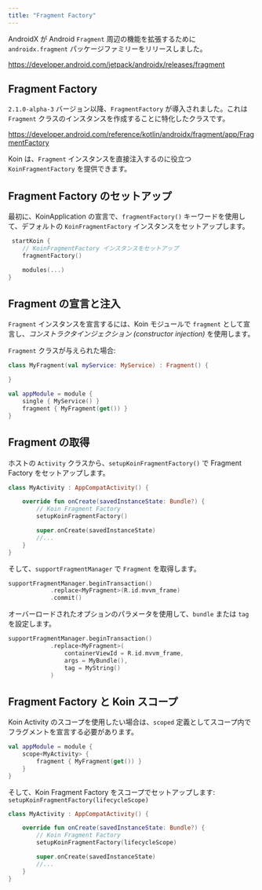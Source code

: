 ```yaml
---
title: "Fragment Factory"
---
```

AndroidX が Android `Fragment` 周辺の機能を拡張するために `androidx.fragment` パッケージファミリーをリリースしました。

https://developer.android.com/jetpack/androidx/releases/fragment

## Fragment Factory

`2.1.0-alpha-3` バージョン以降、`FragmentFactory` が導入されました。これは `Fragment` クラスのインスタンスを作成することに特化したクラスです。

https://developer.android.com/reference/kotlin/androidx/fragment/app/FragmentFactory

Koin は、`Fragment` インスタンスを直接注入するのに役立つ `KoinFragmentFactory` を提供できます。

## Fragment Factory のセットアップ

最初に、KoinApplication の宣言で、`fragmentFactory()` キーワードを使用して、デフォルトの `KoinFragmentFactory` インスタンスをセットアップします。

```kotlin
 startKoin {
    // KoinFragmentFactory インスタンスをセットアップ
    fragmentFactory()

    modules(...)
}
```

## Fragment の宣言と注入

`Fragment` インスタンスを宣言するには、Koin モジュールで `fragment` として宣言し、*コンストラクタインジェクション (constructor injection)* を使用します。

`Fragment` クラスが与えられた場合:

```kotlin
class MyFragment(val myService: MyService) : Fragment() {

}
```

```kotlin
val appModule = module {
    single { MyService() }
    fragment { MyFragment(get()) }
}
```

## Fragment の取得

ホストの `Activity` クラスから、`setupKoinFragmentFactory()` で Fragment Factory をセットアップします。

```kotlin
class MyActivity : AppCompatActivity() {

    override fun onCreate(savedInstanceState: Bundle?) {
        // Koin Fragment Factory
        setupKoinFragmentFactory()

        super.onCreate(savedInstanceState)
        //...
    }
}
```

そして、`supportFragmentManager` で `Fragment` を取得します。

```kotlin
supportFragmentManager.beginTransaction()
            .replace<MyFragment>(R.id.mvvm_frame)
            .commit()
```

オーバーロードされたオプションのパラメータを使用して、`bundle` または `tag` を設定します。

```kotlin
supportFragmentManager.beginTransaction()
            .replace<MyFragment>(
                containerViewId = R.id.mvvm_frame,
                args = MyBundle(),
                tag = MyString()
            )
```

## Fragment Factory と Koin スコープ

Koin Activity のスコープを使用したい場合は、`scoped` 定義としてスコープ内でフラグメントを宣言する必要があります。

```kotlin
val appModule = module {
    scope<MyActivity> {
        fragment { MyFragment(get()) }
    }
}
```

そして、Koin Fragment Factory をスコープでセットアップします: `setupKoinFragmentFactory(lifecycleScope)`

```kotlin
class MyActivity : AppCompatActivity() {

    override fun onCreate(savedInstanceState: Bundle?) {
        // Koin Fragment Factory
        setupKoinFragmentFactory(lifecycleScope)

        super.onCreate(savedInstanceState)
        //...
    }
}
```